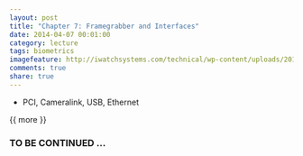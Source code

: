 ```yaml
---
layout: post
title: "Chapter 7: Framegrabber and Interfaces"
date: 2014-04-07 00:01:00
category: lecture
tags: biometrics
imagefeature: http://iwatchsystems.com/technical/wp-content/uploads/2011/01/biometric-systems.jpg
comments: true
share: true
---
```


+ PCI, Cameralink, USB, Ethernet

{{ more }}

### TO BE CONTINUED ... ###